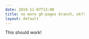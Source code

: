 ```yaml
---
date: 2019-11-07T13:00
title: no more gh-pages branch, ok?!
layout: default
---
```


This should work!
